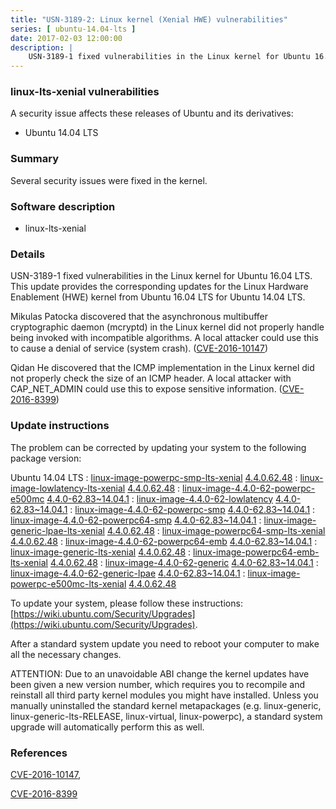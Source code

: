```yaml
---
title: "USN-3189-2: Linux kernel (Xenial HWE) vulnerabilities"
series: [ ubuntu-14.04-lts ]
date: 2017-02-03 12:00:00
description: |
    USN-3189-1 fixed vulnerabilities in the Linux kernel for Ubuntu 16.04 LTS. This update provides the corresponding updates for the Linux Hardware Enablement (HWE) kernel from Ubuntu 16.04 LTS for Ubuntu 14.04 LTS.
--- 
```

 
### linux-lts-xenial vulnerabilities

A security issue affects these releases of Ubuntu and its derivatives:

* Ubuntu 14.04 LTS

### Summary

Several security issues were fixed in the kernel. 

### Software description

* linux-lts-xenial 

### Details

USN-3189-1 fixed vulnerabilities in the Linux kernel for Ubuntu 16.04 LTS. This update provides the corresponding updates for the Linux Hardware Enablement (HWE) kernel from Ubuntu 16.04 LTS for Ubuntu 14.04 LTS.

Mikulas Patocka discovered that the asynchronous multibuffer cryptographic daemon (mcryptd) in the Linux kernel did not properly handle being invoked with incompatible algorithms. A local attacker could use this to cause a denial of service (system crash). ([CVE-2016-10147](http://people.ubuntu.com/~ubuntu-security/cve/CVE-2016-10147))

Qidan He discovered that the ICMP implementation in the Linux kernel did not properly check the size of an ICMP header. A local attacker with CAP_NET_ADMIN could use this to expose sensitive information. ([CVE-2016-8399](http://people.ubuntu.com/~ubuntu-security/cve/CVE-2016-8399)) 

### Update instructions

The problem can be corrected by updating your system to the following package version:

Ubuntu 14.04 LTS
 : [linux-image-powerpc-smp-lts-xenial](https://launchpad.net/ubuntu/+source/linux-lts-xenial) <span> [4.4.0.62.48](https://launchpad.net/ubuntu/+source/linux-lts-xenial/4.4.0-62.83~14.04.1) </span> 
 : [linux-image-lowlatency-lts-xenial](https://launchpad.net/ubuntu/+source/linux-lts-xenial) <span> [4.4.0.62.48](https://launchpad.net/ubuntu/+source/linux-lts-xenial/4.4.0-62.83~14.04.1) </span> 
 : [linux-image-4.4.0-62-powerpc-e500mc](https://launchpad.net/ubuntu/+source/linux-lts-xenial) <span> [4.4.0-62.83~14.04.1](https://launchpad.net/ubuntu/+source/linux-lts-xenial/4.4.0-62.83~14.04.1) </span> 
 : [linux-image-4.4.0-62-lowlatency](https://launchpad.net/ubuntu/+source/linux-lts-xenial) <span> [4.4.0-62.83~14.04.1](https://launchpad.net/ubuntu/+source/linux-lts-xenial/4.4.0-62.83~14.04.1) </span> 
 : [linux-image-4.4.0-62-powerpc-smp](https://launchpad.net/ubuntu/+source/linux-lts-xenial) <span> [4.4.0-62.83~14.04.1](https://launchpad.net/ubuntu/+source/linux-lts-xenial/4.4.0-62.83~14.04.1) </span> 
 : [linux-image-4.4.0-62-powerpc64-smp](https://launchpad.net/ubuntu/+source/linux-lts-xenial) <span> [4.4.0-62.83~14.04.1](https://launchpad.net/ubuntu/+source/linux-lts-xenial/4.4.0-62.83~14.04.1) </span> 
 : [linux-image-generic-lpae-lts-xenial](https://launchpad.net/ubuntu/+source/linux-lts-xenial) <span> [4.4.0.62.48](https://launchpad.net/ubuntu/+source/linux-lts-xenial/4.4.0-62.83~14.04.1) </span> 
 : [linux-image-powerpc64-smp-lts-xenial](https://launchpad.net/ubuntu/+source/linux-lts-xenial) <span> [4.4.0.62.48](https://launchpad.net/ubuntu/+source/linux-lts-xenial/4.4.0-62.83~14.04.1) </span> 
 : [linux-image-4.4.0-62-powerpc64-emb](https://launchpad.net/ubuntu/+source/linux-lts-xenial) <span> [4.4.0-62.83~14.04.1](https://launchpad.net/ubuntu/+source/linux-lts-xenial/4.4.0-62.83~14.04.1) </span> 
 : [linux-image-generic-lts-xenial](https://launchpad.net/ubuntu/+source/linux-lts-xenial) <span> [4.4.0.62.48](https://launchpad.net/ubuntu/+source/linux-lts-xenial/4.4.0-62.83~14.04.1) </span> 
 : [linux-image-powerpc64-emb-lts-xenial](https://launchpad.net/ubuntu/+source/linux-lts-xenial) <span> [4.4.0.62.48](https://launchpad.net/ubuntu/+source/linux-lts-xenial/4.4.0-62.83~14.04.1) </span> 
 : [linux-image-4.4.0-62-generic](https://launchpad.net/ubuntu/+source/linux-lts-xenial) <span> [4.4.0-62.83~14.04.1](https://launchpad.net/ubuntu/+source/linux-lts-xenial/4.4.0-62.83~14.04.1) </span> 
 : [linux-image-4.4.0-62-generic-lpae](https://launchpad.net/ubuntu/+source/linux-lts-xenial) <span> [4.4.0-62.83~14.04.1](https://launchpad.net/ubuntu/+source/linux-lts-xenial/4.4.0-62.83~14.04.1) </span> 
 : [linux-image-powerpc-e500mc-lts-xenial](https://launchpad.net/ubuntu/+source/linux-lts-xenial) <span> [4.4.0.62.48](https://launchpad.net/ubuntu/+source/linux-lts-xenial/4.4.0-62.83~14.04.1) </span> 

To update your system, please follow these instructions: [https://wiki.ubuntu.com/Security/Upgrades](https://wiki.ubuntu.com/Security/Upgrades).

After a standard system update you need to reboot your computer to make all the necessary changes.

ATTENTION: Due to an unavoidable ABI change the kernel updates have been given a new version number, which requires you to recompile and reinstall all third party kernel modules you might have installed. Unless you manually uninstalled the standard kernel metapackages (e.g. linux-generic, linux-generic-lts-RELEASE, linux-virtual, linux-powerpc), a standard system upgrade will automatically perform this as well. 

### References

 [CVE-2016-10147](http://people.ubuntu.com/~ubuntu-security/cve/CVE-2016-10147), 

 [CVE-2016-8399](http://people.ubuntu.com/~ubuntu-security/cve/CVE-2016-8399)
 
